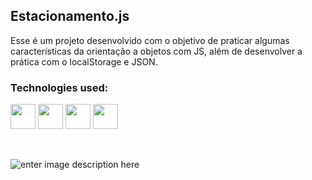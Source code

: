 ## Estacionamento.js

 Esse é um projeto desenvolvido com o objetivo de praticar algumas características da orientação a objetos com JS, além de desenvolver a prática com o localStorage e JSON.

### Technologies used:
 <img src="https://icongr.am/devicon/javascript-original.svg?size=128&color=currentColor" width="40" height="40"/> <img src="https://devicon.dev/devicon.git/icons/bootstrap/bootstrap-plain.svg" width = "40" height="40"/> <img src="https://icongr.am/devicon/html5-original.svg?size=128&color=currentColor" width="40" height="40"/> <img src="https://icongr.am/devicon/css3-original.svg?size=128&color=currentColor" width="40" height="40"/> 

<br>

![enter image description here](https://i.imgur.com/X9n9kNi.png)
